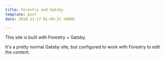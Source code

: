 ```yaml
---
title: Forestry and Gatsby
template: post
date: 2018-11-17 01:49:22 +0000

---
```

This site is built with Forestry + Gatsby. 

It's a pretty normal Gatsby site, but configured to work with Forestry to edit the content. 